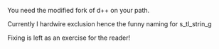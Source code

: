You need the modified fork of d++ on your path.

Currently I hardwire exclusion hence the funny naming for s_tl_strin_g

Fixing is left as an exercise for the reader!

